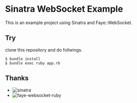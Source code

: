# Sinatra WebSocket Example

This is an example project using Sinatra and Faye::WebSocket.

## Try

clone this repository and do follwings.
```
$ bundle install
$ bundle exec ruby app.rb
```

## Thanks

* ![sinatra](http://www.sinatrarb.com/)
* ![faye-websocket-ruby](https://github.com/faye/faye-websocket-ruby)

